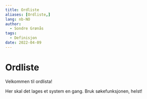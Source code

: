 ```yaml
---
title: Ordliste
aliases: [Ordliste,]
lang: nb-NO
author:
  - Sondre Grønås
tags:
  - Definisjon
date: 2022-04-09
---
```

# Ordliste
Velkommen til ordlista!

Her skal det lages et system en gang. Bruk søkefunksjonen, helst!